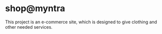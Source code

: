 # shop@myntra
This project is an e-commerce site, which is designed to give clothing and other needed services.
